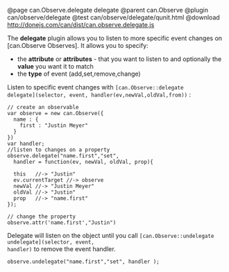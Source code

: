 @page can.Observe.delegate delegate
@parent can.Observe
@plugin can/observe/delegate
@test can/observe/delegate/qunit.html
@download http://donejs.com/can/dist/can.observe.delegate.js

The __delegate__ plugin allows you to listen to more specific event changes on 
[can.Observe Observes].  It allows you to specify:

 - the __attribute__ or __attributes__ - that you want to listen to and optionally the __value__ you want it to match
 - the __type__ of event (add,set,remove,change)

Listen to specific event changes with 
<code>[can.Observe::delegate delegate]\(selector, event, handler(ev,newVal,oldVal,from)\)</code> :


	// create an observable
	var observe = new can.Observe({
      name : {
        first : "Justin Meyer"
      }
    })
  	var handler;
    //listen to changes on a property
    observe.delegate("name.first","set", 
      handler = function(ev, newVal, oldVal, prop){
      
      this   //-> "Justin"
      ev.currentTarget //-> observe
      newVal //-> "Justin Meyer"
      oldVal //-> "Justin"
      prop   //-> "name.first"
    });
 
    // change the property
    observe.attr('name.first',"Justin")

Delegate will listen on the object until you 
call <code>[can.Observe::undelegate undelegate]\(selector, event, handler\)</code> to remove the event handler.

	observe.undelegate("name.first","set", handler );
 
